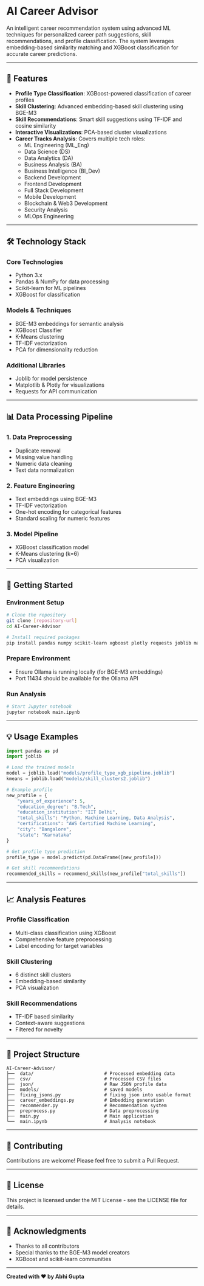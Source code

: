 # AI Career Advisor

An intelligent career recommendation system using advanced ML techniques for personalized career path suggestions, skill recommendations, and profile classification. The system leverages embedding-based similarity matching and XGBoost classification for accurate career predictions.

---

## 🌟 Features

- **Profile Type Classification**: XGBoost-powered classification of career profiles
- **Skill Clustering**: Advanced embedding-based skill clustering using BGE-M3
- **Skill Recommendations**: Smart skill suggestions using TF-IDF and cosine similarity
- **Interactive Visualizations**: PCA-based cluster visualizations
- **Career Tracks Analysis**: Covers multiple tech roles:
  - ML Engineering (ML_Eng)
  - Data Science (DS)
  - Data Analytics (DA)
  - Business Analysis (BA)
  - Business Intelligence (BI_Dev)
  - Backend Development
  - Frontend Development
  - Full Stack Development
  - Mobile Development
  - Blockchain & Web3 Development
  - Security Analysis
  - MLOps Engineering

---

## 🛠️ Technology Stack

### Core Technologies

- Python 3.x
- Pandas & NumPy for data processing
- Scikit-learn for ML pipelines
- XGBoost for classification

### Models & Techniques

- BGE-M3 embeddings for semantic analysis
- XGBoost Classifier
- K-Means clustering
- TF-IDF vectorization
- PCA for dimensionality reduction

### Additional Libraries

- Joblib for model persistence
- Matplotlib & Plotly for visualizations
- Requests for API communication

---

## 📊 Data Processing Pipeline

### 1. Data Preprocessing

- Duplicate removal
- Missing value handling
- Numeric data cleaning
- Text data normalization

### 2. Feature Engineering

- Text embeddings using BGE-M3
- TF-IDF vectorization
- One-hot encoding for categorical features
- Standard scaling for numeric features

### 3. Model Pipeline

- XGBoost classification model
- K-Means clustering (k=6)
- PCA visualization

---

## 🚀 Getting Started

### Environment Setup

```bash
# Clone the repository
git clone [repository-url]
cd AI-Career-Advisor

# Install required packages
pip install pandas numpy scikit-learn xgboost plotly requests joblib matplotlib
```

### Prepare Environment

- Ensure Ollama is running locally (for BGE-M3 embeddings)
- Port 11434 should be available for the Ollama API

### Run Analysis

```bash
# Start Jupyter notebook
jupyter notebook main.ipynb
```

---

## 💡 Usage Examples

```python
import pandas as pd
import joblib

# Load the trained models
model = joblib.load("models/profile_type_xgb_pipeline.joblib")
kmeans = joblib.load("models/skill_clusters2.joblib")

# Example profile
new_profile = {
    "years_of_experience": 5,
    "education_degree": "B.Tech",
    "education_institution": "IIT Delhi",
    "total_skills": "Python, Machine Learning, Data Analysis",
    "certifications": "AWS Certified Machine Learning",
    "city": "Bangalore",
    "state": "Karnataka"
}

# Get profile type prediction
profile_type = model.predict(pd.DataFrame([new_profile]))

# Get skill recommendations
recommended_skills = recommend_skills(new_profile["total_skills"])
```

---

## 📈 Analysis Features

### Profile Classification

- Multi-class classification using XGBoost
- Comprehensive feature preprocessing
- Label encoding for target variables

### Skill Clustering

- 6 distinct skill clusters
- Embedding-based similarity
- PCA visualization

### Skill Recommendations

- TF-IDF based similarity
- Context-aware suggestions
- Filtered for novelty

---

## 📁 Project Structure

```
AI-Career-Advisor/
├──  data/                          # Processed embedding data
├──  csv/                           # Processed CSV files
├──  json/                          # Raw JSON profile data
├──  models/                        # saved models
├──  fixing_jsons.py                # fixing json into usable format
├──  career_embeddings.py           # Embedding generation
├──  recommender.py                 # Recommendation system
├──  preprocess.py                  # Data preprocessing
├──  main.py                        # Main application
└──  main.ipynb                     # Analysis notebook
```

---

## 🤝 Contributing

Contributions are welcome! Please feel free to submit a Pull Request.

---

## 📜 License

This project is licensed under the MIT License - see the LICENSE file for details.

---

## 👥 Acknowledgments

- Thanks to all contributors
- Special thanks to the BGE-M3 model creators
- XGBoost and scikit-learn communities

---

**Created with ❤️ by Abhi Gupta**
